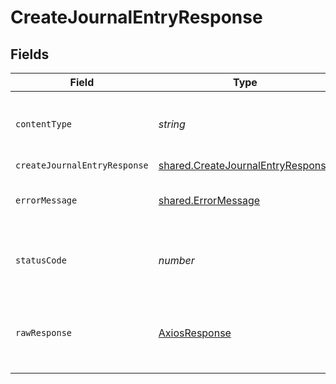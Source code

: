 # CreateJournalEntryResponse


## Fields

| Field                                                                                         | Type                                                                                          | Required                                                                                      | Description                                                                                   |
| --------------------------------------------------------------------------------------------- | --------------------------------------------------------------------------------------------- | --------------------------------------------------------------------------------------------- | --------------------------------------------------------------------------------------------- |
| `contentType`                                                                                 | *string*                                                                                      | :heavy_check_mark:                                                                            | HTTP response content type for this operation                                                 |
| `createJournalEntryResponse`                                                                  | [shared.CreateJournalEntryResponse](../../../sdk/models/shared/createjournalentryresponse.md) | :heavy_minus_sign:                                                                            | Success                                                                                       |
| `errorMessage`                                                                                | [shared.ErrorMessage](../../../sdk/models/shared/errormessage.md)                             | :heavy_minus_sign:                                                                            | The request made is not valid.                                                                |
| `statusCode`                                                                                  | *number*                                                                                      | :heavy_check_mark:                                                                            | HTTP response status code for this operation                                                  |
| `rawResponse`                                                                                 | [AxiosResponse](https://axios-http.com/docs/res_schema)                                       | :heavy_minus_sign:                                                                            | Raw HTTP response; suitable for custom response parsing                                       |